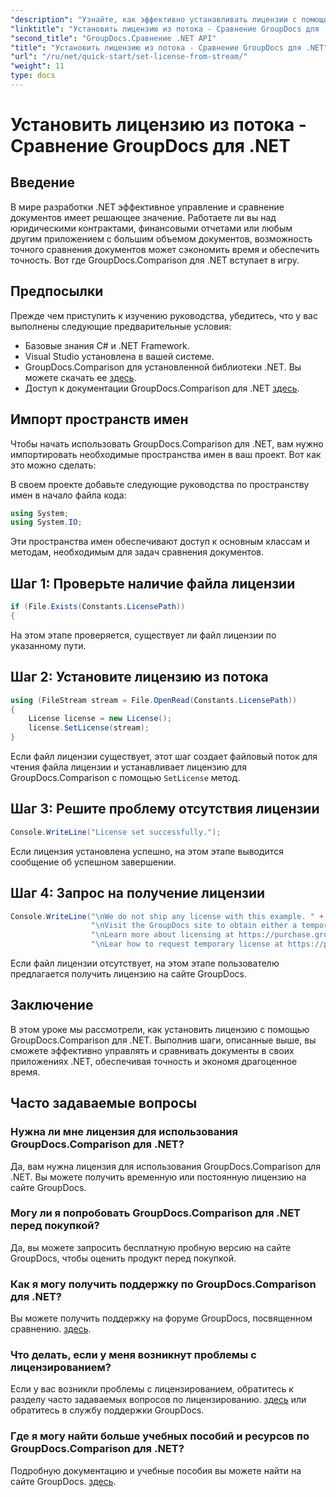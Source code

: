 ```yaml
---
"description": "Узнайте, как эффективно устанавливать лицензии с помощью GroupDocs.Comparison для .NET. Обеспечьте точность документов и сэкономьте время с помощью этого руководства."
"linktitle": "Установить лицензию из потока - Сравнение GroupDocs для .NET"
"second_title": "GroupDocs.Сравнение .NET API"
"title": "Установить лицензию из потока - Сравнение GroupDocs для .NET"
"url": "/ru/net/quick-start/set-license-from-stream/"
"weight": 11
type: docs
---
```

# Установить лицензию из потока - Сравнение GroupDocs для .NET

## Введение
В мире разработки .NET эффективное управление и сравнение документов имеет решающее значение. Работаете ли вы над юридическими контрактами, финансовыми отчетами или любым другим приложением с большим объемом документов, возможность точного сравнения документов может сэкономить время и обеспечить точность. Вот где GroupDocs.Comparison для .NET вступает в игру. 
## Предпосылки
Прежде чем приступить к изучению руководства, убедитесь, что у вас выполнены следующие предварительные условия:
- Базовые знания C# и .NET Framework.
- Visual Studio установлена в вашей системе.
- GroupDocs.Comparison для установленной библиотеки .NET. Вы можете скачать ее [здесь](https://releases.groupdocs.com/comparison/net/).
- Доступ к документации GroupDocs.Comparison для .NET [здесь](https://tutorials.groupdocs.com/comparison/net/).

## Импорт пространств имен
Чтобы начать использовать GroupDocs.Comparison для .NET, вам нужно импортировать необходимые пространства имен в ваш проект. Вот как это можно сделать:

В своем проекте добавьте следующие руководства по пространству имен в начало файла кода:
```csharp
using System;
using System.IO;
```
Эти пространства имен обеспечивают доступ к основным классам и методам, необходимым для задач сравнения документов.

## Шаг 1: Проверьте наличие файла лицензии
```csharp
if (File.Exists(Constants.LicensePath))
{
```
На этом этапе проверяется, существует ли файл лицензии по указанному пути.
## Шаг 2: Установите лицензию из потока
```csharp
using (FileStream stream = File.OpenRead(Constants.LicensePath))
{
    License license = new License();
    license.SetLicense(stream);
}
```
Если файл лицензии существует, этот шаг создает файловый поток для чтения файла лицензии и устанавливает лицензию для GroupDocs.Comparison с помощью `SetLicense` метод.
## Шаг 3: Решите проблему отсутствия лицензии
```csharp
Console.WriteLine("License set successfully.");
```
Если лицензия установлена успешно, на этом этапе выводится сообщение об успешном завершении.
## Шаг 4: Запрос на получение лицензии
```csharp
Console.WriteLine("\nWe do not ship any license with this example. " +
                  "\nVisit the GroupDocs site to obtain either a temporary or permanent license. " +
                  "\nLearn more about licensing at https://purchase.groupdocs.com/faqs/licensing. " +
                  "\nLear how to request temporary license at https://purchase.groupdocs.com/temporary-license.");
```
Если файл лицензии отсутствует, на этом этапе пользователю предлагается получить лицензию на сайте GroupDocs.

## Заключение
В этом уроке мы рассмотрели, как установить лицензию с помощью GroupDocs.Comparison для .NET. Выполнив шаги, описанные выше, вы сможете эффективно управлять и сравнивать документы в своих приложениях .NET, обеспечивая точность и экономя драгоценное время.
## Часто задаваемые вопросы
### Нужна ли мне лицензия для использования GroupDocs.Comparison для .NET?
Да, вам нужна лицензия для использования GroupDocs.Comparison для .NET. Вы можете получить временную или постоянную лицензию на сайте GroupDocs.
### Могу ли я попробовать GroupDocs.Comparison для .NET перед покупкой?
Да, вы можете запросить бесплатную пробную версию на сайте GroupDocs, чтобы оценить продукт перед покупкой.
### Как я могу получить поддержку по GroupDocs.Comparison для .NET?
Вы можете получить поддержку на форуме GroupDocs, посвященном сравнению. [здесь](https://forum.groupdocs.com/c/comparison/12).
### Что делать, если у меня возникнут проблемы с лицензированием?
Если у вас возникли проблемы с лицензированием, обратитесь к разделу часто задаваемых вопросов по лицензированию. [здесь](https://purchase.groupdocs.com/faqs/licensing) или обратитесь в службу поддержки GroupDocs.
### Где я могу найти больше учебных пособий и ресурсов по GroupDocs.Comparison для .NET?
Подробную документацию и учебные пособия вы можете найти на сайте GroupDocs. [здесь](https://tutorials.groupdocs.com/comparison/net/).